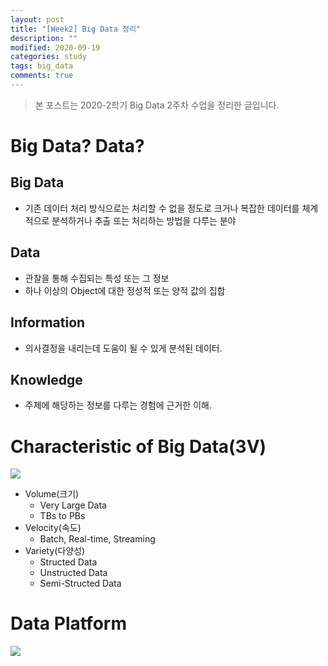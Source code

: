 ```yaml
---
layout: post
title: "[Week2] Big Data 정리"
description: ""
modified: 2020-09-19
categories: study
tags: big_data
comments: true
---
```


> 본 포스트는 2020-2학기 Big Data 2주차 수업을 정리한 글입니다.

# Big Data? Data?
## Big Data
  - 기존 데이터 처리 방식으로는 처리할 수 없을 정도로 크거나 복잡한 데이터를 체계적으로 분석하거나 추출 또는 처리하는 방법을 다루는 분야

## Data
  - 관찰을 통해 수집되는 특성 또는 그 정보
  - 하나 이상의 Object에 대한 정성적 또는 양적 값의 집합  
  
## Information
  - 의사결정을 내리는데 도움이 될 수 있게 분석된 데이터.

## Knowledge
  - 주제에 해당하는 정보를 다루는 경험에 근거한 이해.  

# Characteristic of Big Data(3V)
<img src='https://www.dropbox.com/s/024d4nmzpxrz8u4/3v_bd.PNG?dl=1'>  

- Volume(크기)
  - Very Large Data
  - TBs to PBs
- Velocity(속도)
  - Batch, Real-time, Streaming
- Variety(다양성)  
  - Structed Data
  - Unstructed Data
  - Semi-Structed Data

# Data Platform
<img src='https://www.dropbox.com/s/qc92snzrv8hdo30/data_platform.PNG?dl=1'>  